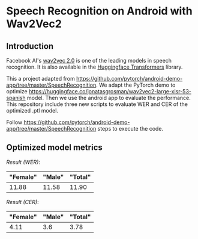 # Speech Recognition on Android with Wav2Vec2

## Introduction

Facebook AI's [wav2vec 2.0](https://github.com/pytorch/fairseq/tree/master/examples/wav2vec) is one of the leading models in speech recognition. It is also available in the [Huggingface Transformers](https://github.com/huggingface/transformers) library.

This a project adapted from https://github.com/pytorch/android-demo-app/tree/master/SpeechRecognition. We adapt the PyTorch demo to optimize https://huggingface.co/jonatasgrosman/wav2vec2-large-xlsr-53-spanish model. Then we use the android app to evaluate the performance. This repository include three new scripts to evaluate WER and CER of the optimized .ptl model.

Follow https://github.com/pytorch/android-demo-app/tree/master/SpeechRecognition steps to execute the code.

## Optimized model metrics

*Result (WER)*:

| "Female" | "Male" | "Total" |
|---|---|---|
| 11.88 | 11.58 | 11.90 |

*Result (CER)*:

| "Female" | "Male" | "Total" |
|---|---|---|
| 4.11 | 3.6 | 3.78 |
